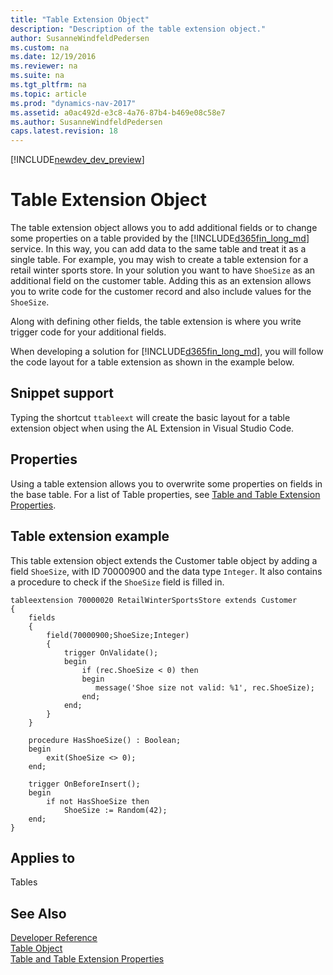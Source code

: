 ```yaml
---
title: "Table Extension Object"
description: "Description of the table extension object."
author: SusanneWindfeldPedersen
ms.custom: na
ms.date: 12/19/2016
ms.reviewer: na
ms.suite: na
ms.tgt_pltfrm: na
ms.topic: article
ms.prod: "dynamics-nav-2017"
ms.assetid: a0ac492d-e3c8-4a76-87b4-b469e08c58e7
ms.author: SusanneWindfeldPedersen
caps.latest.revision: 18
---
```


[!INCLUDE[newdev_dev_preview](includes/newdev_dev_preview.md)]

# Table Extension Object
The table extension object allows you to add additional fields or to change some properties on a table provided by the [!INCLUDE[d365fin_long_md](includes/d365fin_long_md.md)] service. In this way, you can add data to the same table and treat it as a single table. For example, you may wish to create a table extension for a retail winter sports store. In your solution you want to have ```ShoeSize``` as an additional field on the customer table. Adding this as an extension allows you to write code for the customer record and also include values for the ```ShoeSize```.

Along with defining other fields, the table extension is where you write trigger code for your additional fields.

When developing a solution for [!INCLUDE[d365fin_long_md](includes/d365fin_long_md.md)], you will follow the code layout for a table extension as shown in the example below.<!-- insert link for more information when the table properties topic is done -->

## Snippet support
Typing the shortcut ```ttableext``` will create the basic layout for a table extension object when using the AL Extension in Visual Studio Code.

## Properties
Using a table extension allows you to overwrite some properties on fields in the base table. For a list of Table properties, see [Table and Table Extension Properties](properties/devenv-table-properties.md).

## Table extension example
This table extension object extends the Customer table object by adding a field ```ShoeSize```, with ID 70000900 and the data type ```Integer```. It also contains a procedure to check if the ```ShoeSize``` field is filled in.

```
tableextension 70000020 RetailWinterSportsStore extends Customer
{
    fields
    {
        field(70000900;ShoeSize;Integer)
        {
            trigger OnValidate();
            begin
                if (rec.ShoeSize < 0) then
                begin
                   message('Shoe size not valid: %1', rec.ShoeSize);
                end;                    
            end;
        }
    }

    procedure HasShoeSize() : Boolean;
    begin
        exit(ShoeSize <> 0);
    end;

    trigger OnBeforeInsert();
    begin
        if not HasShoeSize then
            ShoeSize := Random(42);
    end;
}
```

## Applies to
Tables

## See Also
[Developer Reference](devenv-reference-overview.md)  
[Table Object](devenv-table-object.md)  
[Table and Table Extension Properties](properties/table-properties.md)

